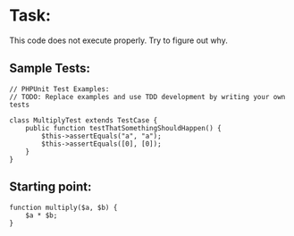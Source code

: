 # Task:
This code does not execute properly. Try to figure out why.

## Sample Tests:
```
// PHPUnit Test Examples:
// TODO: Replace examples and use TDD development by writing your own tests

class MultiplyTest extends TestCase {
	public function testThatSomethingShouldHappen() {
		$this->assertEquals("a", "a");
		$this->assertEquals([0], [0]);
	}
}
```

## Starting point:
```
function multiply($a, $b) {
	$a * $b;
}
```